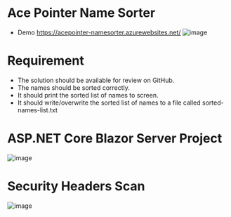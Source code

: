 # Ace Pointer Name Sorter
* Demo https://acepointer-namesorter.azurewebsites.net/
![image](https://user-images.githubusercontent.com/43414651/123380165-b3fc6880-d5c1-11eb-94ff-8502f73345da.png)


# Requirement
* The solution should be available for review on GitHub.
* The names should be sorted correctly.
* It should print the sorted list of names to screen.
* It should write/overwrite the sorted list of names to a file called sorted-names-list.txt


# ASP.NET Core Blazor Server Project
![image](https://user-images.githubusercontent.com/43414651/123380425-02116c00-d5c2-11eb-8e1c-9069d8263d58.png)


# Security Headers Scan
![image](https://user-images.githubusercontent.com/43414651/123380483-15bcd280-d5c2-11eb-979f-519e3c985da1.png)
